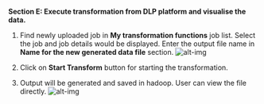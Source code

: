 

**Section E: Execute transformation from DLP platform and visualise the data.** </br>
1) Find newly uploaded job in <b>My transformation functions</b> job list. Select the job and job details would be displayed. Enter the output file name in <b>Name for the new generated data file</b> section.
![alt-img](https://github.com/CiscoDevNet/data-dev-learning-labs/blob/master/labs/data-transformation-with-talend/assets/images/selectingSourceFile9.PNG?raw=true)
2) Click on <b>Start Transform</b> button for starting the transformation.

3) Output will be generated and saved in hadoop. User can view the file directly.
![alt-img](https://github.com/CiscoDevNet/data-dev-learning-labs/blob/master/labs/data-transformation-with-talend/assets/images/selectingSourceFile10.PNG?raw=true)



